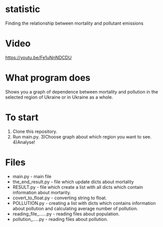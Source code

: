 # statistic
Finding the relationship between mortality and pollutant emissions
# Video
https://youtu.be/Fe1uNnNDCDU
# What program does
Shows you a graph of dependence between mortality and pollution in the selected region of Ukraine or in Ukraine as a whole.
# To start
1) Clone this repository.
2) Run main.py.
3)Choose graph about which region you want to see.
4)Analyse!

# Files
- main.py - main file
- the_end_result.py - file which update dicts about mortality 
- RESULT.py - file which create a list with all dicts which contain information about mortarity.
- covert_to_float.py - converting string to float.
- POLLUTION.py - creating a list with dicts which contains information about pollution and calculating average number of pollution.
- reading_file_......py - reading files about population.
- pollution_.....py - reading files about pollution.
